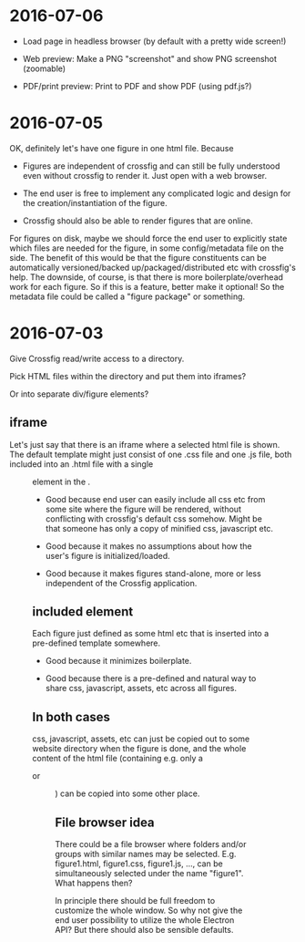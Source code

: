 # 2016-07-06

* Load page in headless browser (by default with a pretty wide screen!)

* Web preview: Make a PNG "screenshot" and show PNG screenshot (zoomable)

* PDF/print preview: Print to PDF and show PDF (using pdf.js?)


# 2016-07-05

OK, definitely let's have one figure in one html file. Because

* Figures are independent of crossfig and can still be fully understood even without crossfig to render it. Just open with a web browser.

* The end user is free to implement any complicated logic and design for the creation/instantiation of the figure.

* Crossfig should also be able to render figures that are online.

For figures on disk, maybe we should force the end user to explicitly state which files are needed for the figure, in some config/metadata file on the side. The benefit of this would be that the figure constituents can be automatically versioned/backed up/packaged/distributed etc with crossfig's help. The downside, of course, is that there is more boilerplate/overhead work for each figure. So if this is a feature, better make it optional! So the metadata file could be called a "figure package" or something.



# 2016-07-03

Give Crossfig read/write access to a directory.

Pick HTML files within the directory and put them into iframes?

Or into separate div/figure elements?

<figure id="fig1">
<div class="...">

</div>
</figure>

## iframe

Let's just say that there is an iframe where a selected html file is shown. The default template might just consist of one .css file and one .js file, both included into an .html file with a single <figure> element in the <body>.

* Good because end user can easily include all css etc from some site where the figure will be rendered, without conflicting with crossfig's default css somehow. Might be that someone has only a copy of minified css, javascript etc.

* Good because it makes no assumptions about how the user's figure is initialized/loaded.

* Good because it makes figures stand-alone, more or less independent of the Crossfig application.

## included element

Each figure just defined as some html etc that is inserted into a pre-defined template somewhere.

* Good because it minimizes boilerplate.

* Good because there is a pre-defined and natural way to share css, javascript, assets, etc across all figures.


## In both cases

css, javascript, assets, etc can just be copied out to some website directory when the figure is done, and the whole content of the html file (containing e.g. only a <div> or <figure>) can be copied into some other place.

## File browser idea

There could be a file browser where folders and/or groups with similar names may be selected. E.g. figure1.html, figure1.css, figure1.js, ..., can be simultaneously selected under the name "figure1". What happens then?

In principle there should be full freedom to customize the whole window. So why not give the end user possibility to utilize the whole Electron API? But there should also be sensible defaults.


